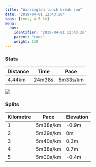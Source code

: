 ```yaml
---
title: "Warrington lunch break run"
date: "2019-04-01 12:43:20"
tags: [runs, 4-5 km]
menu:
  nav:
    identifier: "2019-04-01 12:43:20"
    parent: "runs"
    weight: 130
---
```


### Stats

| Distance | Time | Pace |
|----------|------|------|
|4.44km|24m38s|5m33s/km|

<img src='https://maps.googleapis.com/maps/api/staticmap?maptype=roadmap&path=enc:i{zdIj{uN`Hf@~@vHzEvLbPsCfByCnAeMqAwe@sOaKoBoOaCyCu`@uDh_@`CfCjBfCjHiE|Av@f@@zR}Edc@sFX&key=AIzaSyAfqMeaZ1CCJFGP5cWud__oZnT_Pybg-1M&size=800x800&markers=color:yellow|label:S|53.39077,-2.57478&markers=color:green|label:F|53.390429999999995,-2.574969999999999'>

### Splits

| Kilometre | Pace | Elevation |
|------|------|-----------|
|1|5m38s/km|-0.9m|
|2|5m29s/km|0m|
|3|5m40s/km|0.3m|
|4|5m38s/km|0.7m|
|5|5m00s/km|-0.4m|
